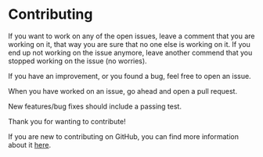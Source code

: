 # Contributing

If you want to work on any of the open issues, leave a comment that you are working on it, that way you are sure that
no one else is working on it. If you end up not working on the issue anymore, leave another commend that you stopped
working on the issue (no worries).

If you have an improvement, or you found a bug, feel free to open an issue.

When you have worked on an issue, go ahead and open a pull request.

New features/bug fixes should include a passing test.

Thank you for wanting to contribute!

If you are new to contributing on GitHub, you can find more information about it [here](https://github.com/firstcontributions/first-contributions).
